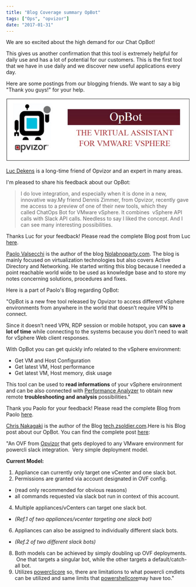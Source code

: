```yaml
---
title: "Blog Coverage summary OpBot"
tags: ["Ops", "opvizor"]
date: "2017-01-31"
---
```


We are so excited about the high demand for our Chat OpBot!

This gives us another confirmation that this tool is extremely helpful for daily use and has a lot of potential for our customers. This is the first tool that we have in use daily and we discover new useful applications every day.

Here are some postings from our blogging friends. We want to say a big "Thank you guys!" for your help.

[![OpBot](/images/blog/OpBot.png)](http://try.opvizor.com/opbot/)

[Luc Dekens](https://twitter.com/LucD22) is a long-time friend of Opvizor and an expert in many areas.

I'm pleased to share his feedback about our OpBot:

> I do love integration, and especially when it is done in a new, innovative way.My friend Dennis Zimmer, from Opvizor, recently gave me access to a preview of one of their new tools, which they called ChatOps Bot for VMware vSphere. It combines  vSphere API calls with Slack API calls. Needless to say I liked the concept. And I can see many interesting possibilities.

Thanks Luc for your feedback! Please read the complete Blog post from Luc [here](http://www.lucd.info/?s=opbot).

[Paolo Valsecchi](https://twitter.com/NoLabNoPartY) is the author of the blog [Nolabnoparty.com](http://nolabnoparty.com/en). The blog is mainly focused on virtualization technologies but also covers Active Directory and Networking. He started writing this blog because I needed a point reachable world wide to be used as knowledge base and to store my notes concerning solutions, procedures and fixes.

Here is a part of Paolo's Blog regarding OpBot:

"OpBot is a new free tool released by Opvizor to access different vSphere environments from anywhere in the world that doesn’t require VPN to connect.

Since it doesn’t need VPN, RDP session or mobile hotspot, you can **save a lot of time** while connecting to the systems because you don’t need to wait for vSphere Web client responses.

With OpBot you can get quickly info related to the vSphere environment:

- Get VM and Host Configuration
- Get latest VM, Host performance
- Get latest VM, Host memory, disk usage

This tool can be used to **read informations** of your vSphere environment and can be also connected with [Performance Analyzer](http://nolabnoparty.com/opvizor-performance-analyzer-3-0-per-vsphere/) to obtain new remote **troubleshooting and analysis** possibilities."

Thank you Paolo for your feedback! Please read the complete Blog from Paolo [here](http://nolabnoparty.com/en/opbot-virtual-assistant-vmware-vsphere/).

[Chris Nakagaki](https://twitter.com/Zsoldier) is the author of the Blog [tech.zsoldier.com](http://tech.zsoldier.com/).Here is his Blog post about our OpBot. You can find the complete post [here](http://tech.zsoldier.com/2017/01/powerclipowershell-vcenter-slack-bot.html):

"An OVF from [Opvizor](http://try.opvizor.com/opbot/) that gets deployed to any VMware environment for powercli slack integration.  Very simple deployment model.  

**Current Model:**

1. Appliance can currently only target one vCenter and one slack bot.
2. Permissions are granted via account designated in OVF config. 

- (read only recommended for obvious reasons)
- all commands requested via slack bot run in context of this account.

4. Multiple appliances/vCenters can target one slack bot. 

- _(Ref.1 of two appliances/vcenter targeting one slack bot)_

6. Appliances can also be assigned to individually different slack bots. 

- _(Ref.2 of two different slack bots)_

8. Both models can be achieved by simply doubling up OVF deployments.  One that targets a singular bot, while the other targets a default/catch-all bot.
9. Utilizes [powerclicore](https://labs.vmware.com/flings/powercli-core?src=vmw_so_vex_cnaka_471) so, there are limitations to what powercli cmdlets can be utilized and same limits that [powershellcore](https://github.com/PowerShell/PowerShell)may have too."

